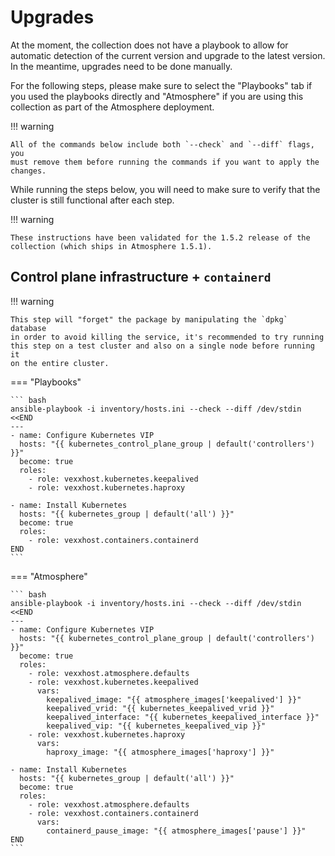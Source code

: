 # Upgrades

At the moment, the collection does not have a playbook to allow for automatic
detection of the current version and upgrade to the latest version.  In the
meantime, upgrades need to be done manually.

For the following steps, please make sure to select the "Playbooks" tab if you
used the playbooks directly and "Atmosphere" if you are using this collection
as part of the Atmosphere deployment.

!!! warning

    All of the commands below include both `--check` and `--diff` flags, you
    must remove them before running the commands if you want to apply the
    changes.

While running the steps below, you will need to make sure to verify that the
cluster is still functional after each step.

!!! warning

    These instructions have been validated for the 1.5.2 release of the
    collection (which ships in Atmosphere 1.5.1).

## Control plane infrastructure + `containerd`

!!! warning

    This step will "forget" the package by manipulating the `dpkg` database
    in order to avoid killing the service, it's recommended to try running
    this step on a test cluster and also on a single node before running it
    on the entire cluster.

=== "Playbooks"

    ``` bash
    ansible-playbook -i inventory/hosts.ini --check --diff /dev/stdin <<END
    ---
    - name: Configure Kubernetes VIP
      hosts: "{{ kubernetes_control_plane_group | default('controllers') }}"
      become: true
      roles:
        - role: vexxhost.kubernetes.keepalived
        - role: vexxhost.kubernetes.haproxy

    - name: Install Kubernetes
      hosts: "{{ kubernetes_group | default('all') }}"
      become: true
      roles:
        - role: vexxhost.containers.containerd
    END
    ```

=== "Atmosphere"

    ``` bash
    ansible-playbook -i inventory/hosts.ini --check --diff /dev/stdin <<END
    ---
    - name: Configure Kubernetes VIP
      hosts: "{{ kubernetes_control_plane_group | default('controllers') }}"
      become: true
      roles:
        - role: vexxhost.atmosphere.defaults
        - role: vexxhost.kubernetes.keepalived
          vars:
            keepalived_image: "{{ atmosphere_images['keepalived'] }}"
            keepalived_vrid: "{{ kubernetes_keepalived_vrid }}"
            keepalived_interface: "{{ kubernetes_keepalived_interface }}"
            keepalived_vip: "{{ kubernetes_keepalived_vip }}"
        - role: vexxhost.kubernetes.haproxy
          vars:
            haproxy_image: "{{ atmosphere_images['haproxy'] }}"

    - name: Install Kubernetes
      hosts: "{{ kubernetes_group | default('all') }}"
      become: true
      roles:
        - role: vexxhost.atmosphere.defaults
        - role: vexxhost.containers.containerd
          vars:
            containerd_pause_image: "{{ atmosphere_images['pause'] }}"
    END
    ```
